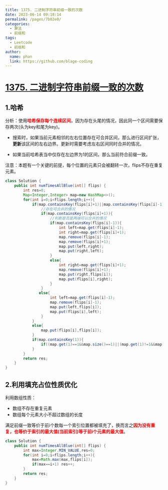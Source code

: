 ```yaml
---
title: 1375. 二进制字符串前缀一致的次数
date: 2023-06-14 09:18:14
permalink: /pages/7b02e0/
categories:
  - 算法
  - 前缀和
tags:
  - Leetcode
  - 前缀和
author: 
  name: phan
  link: https://github.com/blage-coding
---
```

# [1375. 二进制字符串前缀一致的次数](https://leetcode.cn/problems/number-of-times-binary-string-is-prefix-aligned/)

## 1.哈希

分析：使用<font color="red">**哈希保存每个连续区间**</font>，因为存在头尾的情况，因此同一个区间需要保存两次(头为key和尾为key)。

- 搜索时，如果当前元素相邻的左右位置存在可合并区间，那么进行区间扩张，**更新**该区间的左右边界。更新时需要考虑左右区间同时合并的情况。

- 如果当前哈希表当中仅存在左边界为1的区间，那么当前符合前缀一致。

注意：本题有一个关键的前提，每个位置的元素只会被翻转一次，flips不存在重复元素。

```java
class Solution {
    public int numTimesAllBlue(int[] flips) {
        int res=0;
        Map<Integer,Integer> map=new HashMap<>();
        for(int i=0;i<flips.length;i++){
            if(map.containsKey(flips[i]+1)||map.containsKey(flips[i]-1)){
                //存在可合并的情况
                if(map.containsKey(flips[i]+1)){
                    //判断是否是两端可以合并的情况
                    if(map.containsKey(flips[i]-1)){
                        int left=map.get(flips[i]-1);
                        int right=map.get(flips[i]+1);
                        map.remove(flips[i]-1);
                        map.remove(flips[i]+1);
                        map.put(left,right);
                        map.put(right,left);
                    }
                    else{
                        int right=map.get(flips[i]+1);
                        map.remove(flips[i]+1);
                        map.put(right,flips[i]);
                        map.put(flips[i],right);  
                    }                
                }
               else{
                    int left=map.get(flips[i]-1);
                    map.remove(flips[i]-1);
                    map.put(left,flips[i]);
                    map.put(flips[i],left);
                }
            }
            else{
                map.put(flips[i],flips[i]);
            }
            if(map.containsKey(1)){
                if((map.get(1)==1&&map.size()==1)||(map.get(1)!=1&&map.size()==2)) res++;
            } 
        }
        return res;
    }
}
```

## 2.利用填充占位性质优化

利用数组性质：

- 数组不存在重复元素
- 数组每个元素大小不超过数组的长度

满足前缀一致等价于前i个数每一个索引位置都被填充了，换而言之<font color="red">**因为没有重复，也等价于索引的最大值(当前索引)等于前i个元素的最大值**</font>。

```java
class Solution {
    public int numTimesAllBlue(int[] flips) {
        int max=Integer.MIN_VALUE,res=0;
        for(int i=0;i<flips.length;i++){
            max=Math.max(max,flips[i]);
            if(max==i+1) res++;
        }
        return res;
    }
}
```